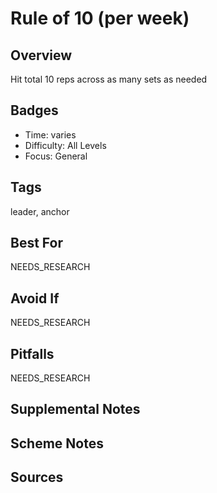 # Rule of 10 (per week)


## Overview
Hit total 10 reps across as many sets as needed

## Badges
- Time: varies
- Difficulty: All Levels
- Focus: General

## Tags
leader, anchor

## Best For
NEEDS_RESEARCH

## Avoid If
NEEDS_RESEARCH

## Pitfalls
NEEDS_RESEARCH

## Supplemental Notes


## Scheme Notes


## Sources

